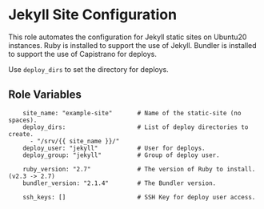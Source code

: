 Jekyll Site Configuration
==============

This role automates the configuration for Jekyll static sites on Ubuntu20 instances. Ruby is installed to support the use of Jekyll. Bundler is installed to support the use of Capistrano for deploys.

Use `deploy_dirs` to set the directory for deploys.

Role Variables
--------

        site_name: "example-site"       # Name of the static-site (no spaces).
        deploy_dirs:                    # List of deploy directories to create.
          - "/srv/{{ site_name }}/"
        deploy_user: "jekyll"           # User for deploys.
        deploy_group: "jekyll"          # Group of deploy user.

        ruby_version: "2.7"             # The version of Ruby to install. (v2.3 -> 2.7)
        bundler_version: "2.1.4"        # The Bundler version.

        ssh_keys: []                    # SSH Key for deploy user access.